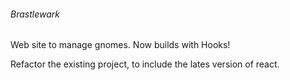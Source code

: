 ###### Brastlewark
Web site to manage gnomes. Now builds with Hooks!

Refactor the existing project, to include the lates version of react.

